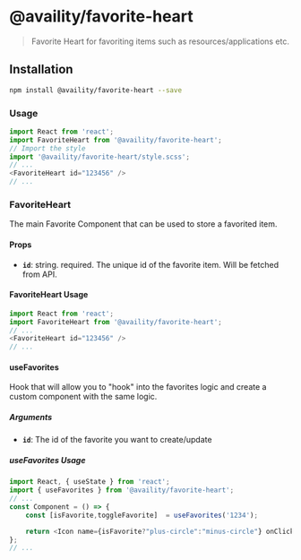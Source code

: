 # @availity/favorite-heart

> Favorite Heart for favoriting items such as resources/applications etc.

## Installation

```bash
npm install @availity/favorite-heart --save
```

### Usage

```javascript
import React from 'react';
import FavoriteHeart from '@availity/favorite-heart';
// Import the style
import '@availity/favorite-heart/style.scss';
// ... 
<FavoriteHeart id="123456" />
// ...
```

### FavoriteHeart
The main Favorite Component that can be used to store a favorited item.

#### Props

- **`id`**: string. required. The unique id of the favorite item. Will be fetched from API.

#### FavoriteHeart Usage

```javascript
import React from 'react';
import FavoriteHeart from '@availity/favorite-heart';
// ... 
<FavoriteHeart id="123456" />
// ...
```

#### useFavorites
Hook that will allow you to "hook" into the favorites logic and create a custom component with the same logic.

##### Arguments

- **`id`**: The id of the favorite you want to create/update

##### useFavorites Usage

```javascript
import React, { useState } from 'react';
import { useFavorites } from '@availity/favorite-heart';
// ...
const Component = () => {
    const [isFavorite,toggleFavorite]  = useFavorites('1234');

    return <Icon name={isFavorite?"plus-circle":"minus-circle"} onClick={toggleFavorite} />
};
// ...
```